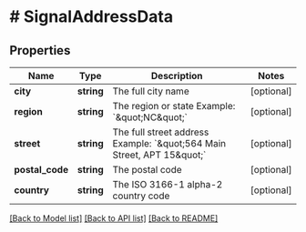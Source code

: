 # # SignalAddressData

## Properties

Name | Type | Description | Notes
------------ | ------------- | ------------- | -------------
**city** | **string** | The full city name | [optional]
**region** | **string** | The region or state Example: &#x60;\&quot;NC\&quot;&#x60; | [optional]
**street** | **string** | The full street address Example: &#x60;\&quot;564 Main Street, APT 15\&quot;&#x60; | [optional]
**postal_code** | **string** | The postal code | [optional]
**country** | **string** | The ISO 3166-1 alpha-2 country code | [optional]

[[Back to Model list]](../../README.md#models) [[Back to API list]](../../README.md#endpoints) [[Back to README]](../../README.md)
